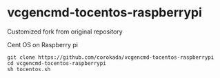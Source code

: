 # vcgencmd-tocentos-raspberrypi
Customized fork from original repository

Cent OS on Raspberry pi

```
git clone https://github.com/corokada/vcgencmd-tocentos-raspberrypi
cd vcgencmd-tocentos-raspberrypi
sh tocentos.sh
```
